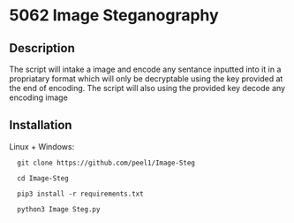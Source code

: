 # 5062 Image Steganography  

## Description 
The script will intake a image and encode any sentance inputted into it in a propriatary format which will only be decryptable using the key provided at the end of encoding. The script will also using the provided key decode any encoding image 

## Installation 
Linux + Windows:
```
  git clone https://github.com/peel1/Image-Steg
  
  cd Image-Steg
  
  pip3 install -r requirements.txt
  
  python3 Image Steg.py
  
 ```
